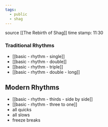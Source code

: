 ```yaml
---
tags:
  - public
  - shag
---
```

source [[The Rebirth of Shag]]
time stamp: 11:30

### Traditional Rhythms
- [[basic - rhythm - single]]
- [[basic - rhythm - double]]
- [[basic - rhythm - triple]]
- [[basic - rhythm - double - long]]

## Modern Rhythms
- [[basic - rhythm - thirds - side by side]]
- [[basic - rhythm - three to one]]
- all quicks
- all slows
- freeze breaks
